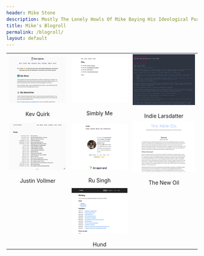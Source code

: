 ```yaml
---
header: Mike Stone
description: Mostly The Lonely Howls Of Mike Baying His Ideological Purity At The Moon
title: Mike's Blogroll
permalink: /blogroll/
layout: default
---
```


<table>
<tr>
  <td>
    <a href="https://kevq.uk">
      <img src="/assets/images/blogroll/kevquirk.png">
    </a>
    <br><br><center>Kev Quirk</center>
  </td>
  <td>
    <a href="https://simbly.me/">
      <img src="/assets/images/blogroll/simblyme.png">
    </a>
    <br><br><center>Simbly Me</center>
  </td>
  <td>
    <a href="http://blog.inkie.xyz/">
      <img src="/assets/images/blogroll/indie.png">
    </a>
    <br><br><center>Indie Larsdatter</center>
  </td>
</tr>
<tr>
  <td>
    <a href="https://www.justinvollmer.com/posts/index.html">
      <img src="/assets/images/blogroll/justinvollmer.png">
    </a>
    <br><br><center>Justin Vollmer</center>
  </td>
  <td>
    <a href="https://rusingh.com/">
      <img src="/assets/images/blogroll/rusingh.png">
    </a>
    <br><br><center>Ru Singh</center>
  </td>
  <td>
    <a href="https://write.as/thenewoil/">
      <img src="/assets/images/blogroll/thenewoil.png">
    </a>
    <br><br><center>The New Oil</center>
  </td>
</tr>
<tr>
  <td></td>
  <td>
    <a href="https://hunden.linuxkompis.se">
      <img src="/assets/images/blogroll/hund.png">
    </a>
    <br><br><center>Hund</center>
  </td>
  <td></td>
</tr>
</table>
